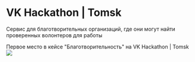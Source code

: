 # VK Hackathon | Tomsk
Сервис для благотворительных организаций, где они могут найти проверенных волонтеров для работы

Первое место в кейсе "Благотворительность" на VK Hackathon | Tomsk
![](https://sun9-39.userapi.com/c855428/v855428651/f359e/XcDS0jCOpJ8.jpg)
